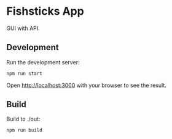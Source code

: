 # Fishsticks App

GUI with API.

## Development

Run the development server:

```bash
npm run start
```

Open [http://localhost:3000](http://localhost:3000) with your browser to see the result.

## Build

Build to ./out:

```bash
npm run build
```
